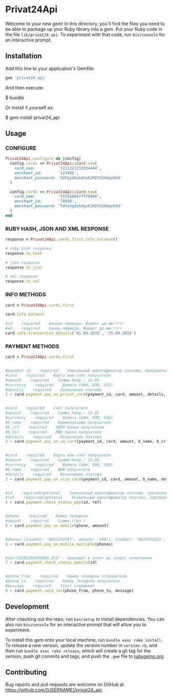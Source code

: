 # Privat24Api

Welcome to your new gem! In this directory, you'll find the files you need to be able to package up your Ruby library into a gem. Put your Ruby code in the file `lib/privat24_api`. To experiment with that code, run `bin/console` for an interactive prompt.

## Installation

Add this line to your application's Gemfile:

```ruby
gem 'privat24_api'
```

And then execute:

$ bundle

Or install it yourself as:

$ gem install privat24_api

## Usage

### CONFIGURE
```ruby
Privat24Api.configure do |config|
  config.cards << Privat24Api::Card.new(
    card_num:          '1111222233334444', 
    merchant_id:       '123456',
    merchant_password: 'OdFgjdOskdnsKJHD7GSHdgv8dd'
  )

  config.cards << Privat24Api::Card.new(
    card_num:          '5555666677778888', 
    merchant_id:       '78910',
    merchant_password: 'FdhshgdshdgsKJHD7GSHdgv8dd'
  )
end
```
### RUBY HASH, JSON AND XML RESPONSE
```ruby
response = Privat24Api.cards.first.info.balance()

# ruby hash response
response.to_hash

# json response
response.to_json

# xml response
response.to_xml
```

### INFO METHODS
```ruby
card = Privat24Api.cards.first

card.info.balance

#sd    required    Начало периода. Формат дд.мм.гггг
#ed    required    Конец периода. Формат дд.мм.гггг
card.info.transaction_details('01.09.2018', '25.09.2018')
```

### PAYMENT METHODS
```ruby
card = Privat24Api.cards.first


#payment id    required    Уникальный идентификатор платежа, присвоенный партнером платежей. Повторяется в ответе на запрос, сохраняется в базе Приват24, служит для однозначного сопоставления операций на стороне партнера платежей с операциями в приват24.
#card    required    Карта или счёт получателя
#amount    required    Сумма Напр.: 23.05
#currency    required    Валюта (UAH, EUR, USD)
#details    required    Назначение платежа
1 - card.payment.pay_on_privat_card(payment_id, card, amount, details, currency='UAH')


#card    required    Счёт получателя
#amount    required    Сумма Напр.: 23.05
#currency    required    Валюта (UAH, EUR, USD)
#b_name    required    Наименование получателя
#b_crf    required    ОКПО банка получателя
#b_bic    required    МФО банка получателя
#details    required    Назначение платежа
2 - card.payment.pay_on_ua_card(payment_id, card, amount, b_name, b_crf, b_bic, details, currency='UAH')


#card    required    Карта или счёт получателя
#amount    required    Сумма Напр.: 23.05
#currency    required    Валюта (UAH, EUR, USD)
#b_name    required    ФИО получателя
#details    required    Назначение платежа
3 - card.payment.pay_on_visa_card(payment_id, card, amount, b_name, details, currency='UAH')


#id    required/optional    Уникальный идентификатор платежа, присвоенный партнером платежей. (payment_id из предыдущего запроса). Обязательный, если не передается параметр ref
#ref    required/optional    Уникальный идентификатор платежа, присвоенный приват24. Возвращается в ответе на запрос создания платежа. Обязательный, если не передается параметр id
4 - card.payment.check_status_pay(id, ref)


#phone    required    Номер телефона
#amount    required    Сумма (грн.)
5 - card.payment.pay_on_mobile(phone, amount)


#phones [{number: '0631234567', amount: '100'}, {number: '0637654321', amount: '200'}]
6 - card.payment.pay_on_mobile_multiple(phones)


#id="SIVN1392995003.855" - приходит в ответ на запрос пополнения
7 - card.payment.check_status_mobile(id)


#phone_from    required    Номер телефона отправителя
#phone_to    required    Номер телефона получателя
#message    required    Текст сообщения
8 - card.payment.send_sms(phone_from, phone_to, message)
```


## Development

After checking out the repo, run `bin/setup` to install dependencies. You can also run `bin/console` for an interactive prompt that will allow you to experiment.

To install this gem onto your local machine, run `bundle exec rake install`. To release a new version, update the version number in `version.rb`, and then run `bundle exec rake release`, which will create a git tag for the version, push git commits and tags, and push the `.gem` file to [rubygems.org](https://rubygems.org).

## Contributing

Bug reports and pull requests are welcome on GitHub at https://github.com/[USERNAME]/privat24_api.
